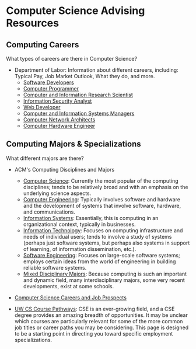 # Computer Science Advising Resources

## Computing Careers
What types of careers are there in Computer Science?

* Department of Labor: Information about different careers, including: Typical Pay, Job Market Outlook, What they do, and more.
  - [Software Developers](https://www.bls.gov/ooh/computer-and-information-technology/software-developers.htm)
  - [Computer Programmer](https://www.bls.gov/ooh/computer-and-information-technology/computer-programmers.htm)
  - [Computer and Information Research Scientist](https://www.bls.gov/ooh/computer-and-information-technology/computer-and-information-research-scientists.htm)
  - [Information Security Analyst](https://www.bls.gov/ooh/computer-and-information-technology/information-security-analysts.htm)
  - [Web Developer](https://www.bls.gov/ooh/computer-and-information-technology/web-developers.htm)
  - [Computer and Information Systems Managers](https://www.bls.gov/ooh/management/computer-and-information-systems-managers.htm)
  - [Computer Network Architects](https://www.bls.gov/ooh/computer-and-information-technology/computer-network-architects.htm)
  - [Computer Hardware Engineer](https://www.bls.gov/ooh/architecture-and-engineering/computer-hardware-engineers.htm)

## Computing Majors & Specializations
What different majors are there?

* ACM's Computing Disciplines and Majors
  - [Computer Science](http://computingcareers.acm.org/?page_id=8): Currently the most popular of the computing disciplines; tends to be relatively broad and with an emphasis on the underlying science aspects.
  - [Computer Engineering](http://computingcareers.acm.org/?page_id=11): Typically involves software and hardware and the development of systems that involve software, hardware, and communications.
  - [Information Systems](http://computingcareers.acm.org/?page_id=9): Essentially, this is computing in an organizational context, typically in businesses.
  - [Information Technology](http://computingcareers.acm.org/?page_id=7): Focuses on computing infrastructure and needs of individual users; tends to involve a study of systems (perhaps just software systems, but perhaps also systems in support of learning, of information dissemination, etc.).
  - [Software Engineering](http://computingcareers.acm.org/?page_id=12): Focuses on large-scale software systems; employs certain ideas from the world of engineering in building reliable software systems.
  - [Mixed Disciplinary Majors](http://computingcareers.acm.org/?page_id=10): Because computing is such an important and dynamic field, many interdisciplinary majors, some very recent developments, exist at some schools.

* [Computer Science Careers and Job Prospects](https://www.thebalance.com/computer-science-careers-525880)
* [UW CS Course Pathways](https://www.cs.washington.edu/academics/ugrad/courses/course-pathways): CSE is an ever-growing field, and a CSE degree provides an amazing breadth of opportunities. It may be unclear which courses are particularly relevant for some of the more common job titles or career paths you may be considering. This page is designed to be a starting point in directing you toward specific employment specializations.
